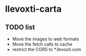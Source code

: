 # llevoxti-carta

## TODO list
- Move the images to web formats
- Move the fetch calls to cache
- restrict the CORS to *.llevoxti.com
